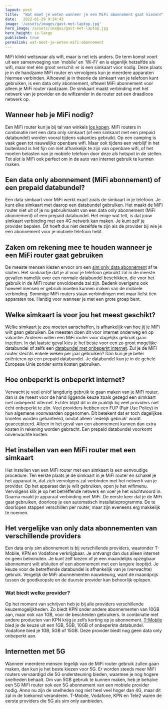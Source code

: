 ```yaml
---
layout: post
title:  "Wat moet je weten wanneer je een MiFi abonnement gaat kiezen?"
date:   2022-01-29 9:34:43
image: '/assets/images/gast-met-laptop.jpg'
hero_image: /assets/images/gast-met-laptop.jpg
hero_height: is-large
published: true
permalink: wat-moet-je-weten-mifi-abonnement
---
```


MiFi klinkt weliswaar als wifi, maar is net iets anders. De term komst voort uit een samenvoeging van &#39;mobile&#39; en &#39;Wi-Fi&#39; en is eigenlijk hetzelfde als wifi, maar met één groot verschil: er is een simkaart voor nodig. Deze plaats je in de handzame MiFi router en vervolgens kun je meerdere apparaten hiermee verbinden. Alhoewel je in theorie de simkaart van je telefoon kunt gebruiken, is een data only abonnement, oftewel MiFi abonnement voor alleen je MiFi router raadzaam. De simkaart maakt verbinding met het netwerk van je provider en de wifizender in de router zet een draadloos netwerk op.

## Wanneer heb je MiFi nodig?

Een MiFi router kun je bij tal van winkels [los kopen](https://powermifi.com). MiFi routers in combinatie met een data only simkaart (of een simkaart met een prepaid databundel) worden vooral tijdens vakanties gebruikt. Op een camping is vaak geen tot nauwelijks openbare wifi. Maar ook tijdens een verblijf in het buitenland is het fijn om niet afhankelijk te zijn van openbare wifi, of het moeten belasten van je mobiele telefoon door deze als hotspot in de stellen. Tot slot is MiFi ook perfect om in de auto van internet gebruik te kunnen maken.

## Een data only abonnement (MiFi abonnement) of een prepaid databundel?

Een data simkaart voor MiFi werkt exact zoals de simkaart in je telefoon. Je kunt elke simkaart met daarop een databundel gebruiken. Het maakt de MiFi router niet uit of je nu gebruikmaakt van een data only abonnement (MiFi abonnement) of een prepaid databundel. Het enige wat telt, is dat jouw simkaart verbinding met een 4G netwerk kan maken. Je kunt zelf je provider bepalen. Dit hoeft dus niet dezelfde te zijn als de provider bij wie je een abonnement voor je mobiele telefoon hebt.

## Zaken om rekening mee te houden wanneer je een MiFi router gaat gebruiken

De meeste mensen kiezen ervoor om een [sim only data abonnement](/t-mobile-data-only/) af te sluiten. Het simkaartje dat je al voor je telefoon gebruikt zal in de meeste gevallen namelijk over een normale databundel beschikken, die voor het gebruik in de MiFi router onvoldoende zal zijn. Bedenk overigens ook hoeveel mensen er gebruik moeten kunnen maken van de mobiele verbinding. Sommige MiFi routers staan verbindingen met maar liefst tien apparaten toe. Handig voor wanneer je met een grote groep bent.

## Welke simkaart is voor jou het meest geschikt?

Welke simkaart je zou moeten aanschaffen, is afhankelijk van hoe jij je MiFi wilt gaan gebruiken. De meesten doen dit voor internet onderweg en op vakantie. Anderen willen een MiFi router voor dagelijks gebruik gaan inzetten. In dat laatste geval kies je het beste voor een zo groot mogelijke databundel of zelfs een [databundel met onbeperkt internet](/t-mobile-data-only/). Zul je de MiFi router slechts enkele weken per jaar gebruiken? Dan kun je je beter oriënteren op een prepaid databundel. Je databundel kun je in de gehele Europese Unie zonder extra kosten gebruiken.

## Hoe onbeperkt is onbeperkt internet?

Verwacht je veel en/of langdurig gebruik te gaan maken van je MiFi router, dan is de meest voor de hand liggende keuze zoals gezegd een simkaart met onbeperkt internet. Echter blijkt dit in de praktijk bij veel providers niet écht onbeperkt te zijn. Veel providers hebben een FUP (Fair Use Policy) in hun algemene voorwaarden opgenomen. Dit betekent dat er toch dagelijkse limieten worden gehanteerd, omdat alleen &#39;redelijk gebruik&#39; wordt geaccepteerd. Alleen in het geval van een abonnement kunnen dan extra kosten in rekening worden gebracht. Een prepaid databundel voorkomt onverwachte kosten.

## Het instellen van een MiFi router met een simkaart

Het instellen van een MiFi router met een simkaart is een eenvoudige procedure. Ten eerste plaats je de simkaart in je MiFi router en schakel je het apparaat in, dat zich vervolgens zal verbinden met het netwerk van je provider. Op het apparaat dat je wilt gebruiken, open je het wifimenu. Vervolgens klik je op het betreffende netwerk en voer je het wachtwoord in. Daarna maakt je apparaat verbinding met MiFi. De eerste keer dat je de MiFi gaat gebruiken, doorloop je een automatisch installatieprogramma. De te doorlopen stappen verschillen per router, maar zijn eveneens erg makkelijk te noemen.

## Het vergelijke van only data abonnementen van verschillende providers

Een data only sim abonnement is bij verschillende providers, waaronder T-Mobile, KPN en Vodafone verkrijgbaar. Je ontvangt dan dus alleen internet en geen belminuten. Je kunt zelf kiezen of je een maandelijks opzegbaar abonnement wilt afsluiten of een abonnement met een langere looptijd. Je keuze voor de betreffende databundel is afhankelijk van je (verwachte) gebruik. Vergelijk de MiFi abonnementen nauwkeurig, want de maandprijs tussen de goedkoopste en de duurste provider kan behoorlijk oplopen.

### Wat biedt welke provider?

Op het moment van schrijven heb je bij alle providers verschillende keuzemogelijkheden. Zo biedt KPN onder andere abonnementen van 10GB aan, maar ook van 1GB, voor de bescheiden gebruikers. In combinatie met andere producten van KPN krijg je zelfs korting op je abonnement. [T-Mobile](/t-mobile-data-only/) bied je de keuze uit een 1GB, 5GB, 10GB of onbeperkte databundel. Vodafone bied je 1GB, 5GB of 15GB. Deze provider biedt nog geen data only onbeperkt aan.

## Internetten met 5G

Wanneer meerdere mensen tegelijk van de MiFi router gebruik zullen gaan maken, dan kun je het beste kiezen voor 5G. Er worden steeds meer MiFi routers vervaardigd die 5G ondersteuning bieden, waarmee je nog hogere snelheden behaalt. Om van 5GB gebruik te kunnen maken, heb je behalve een 5G MiFi router ook een 5G abonnement van een mobiele provider nodig. Anno nu zijn de snelheden nog niet heel veel hoger dan 4G, maar dit zal in de toekomst veranderen. T-Mobile, Vodafone, KPN en Tele2 waren de eerste providers die 5G als sim only aanbieden.